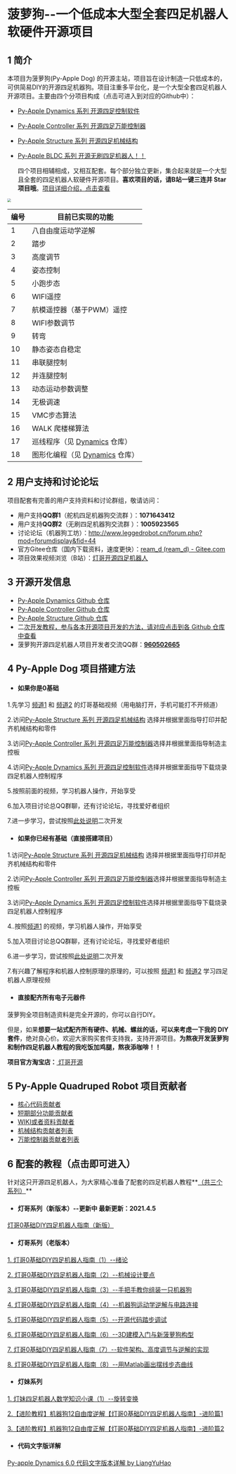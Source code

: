 # **菠萝狗**--一个低成本大型全套四足机器人软硬件开源项目

## 1 简介

  本项目为菠萝狗(Py-Apple Dog) 的开源主站，项目旨在设计制造一只低成本的，可供简易DIY的开源四足机器狗。项目注重多平台化，是一个大型全套四足机器人开源项目。主要由四个分项目构成（点击可进入到对应的Github中）：

- [Py-Apple Dynamics 系列 开源四足控制软件](https://github.com/ToanTech/py-apple-dynamics)

- [Py-Apple Controller 系列 开源四足万能控制器](https://github.com/ToanTech/py-apple-controller)

- [Py-Apple Structure 系列 开源四足机械结构](https://github.com/ToanTech/py-apple-structure)

- [Py-Apple BLDC 系列 开源无刷四足机器人！！](https://github.com/ToanTech/py-apple-bldc-quadruped-robot)

  四个项目相辅相成，又相互配套。每个部分独立更新，集合起来就是一个大型且全套的四足机器人软硬件开源项目。**喜欢项目的话，请B站一键三连并 Star 项目哦**。[项目详细介绍，点击查看](http://www.leggedrobot.cn/forum.php?mod=viewthread&tid=52&extra=page%3D1)

<img src="https://github.com/ToanTech/py-apple-quadruped-robot/blob/master/pic/pic1.jpg?raw=true" style="zoom:50%;" />

| 编号 | 目前已实现的功能                                             |
| ---- | ------------------------------------------------------------ |
| 1    | 八自由度运动学逆解                                           |
| 2    | 踏步                                                         |
| 3    | 高度调节                                                     |
| 4    | 姿态控制                                                     |
| 5    | 小跑步态                                                     |
| 6    | WIFI遥控                                                     |
| 7    | 航模遥控器（基于PWM）遥控                                    |
| 8    | WIFI参数调节                                                 |
| 9    | 转弯                                                         |
| 10   | 静态姿态自稳定                                               |
| 11   | 串联腿控制                                                   |
| 12   | 并连腿控制                                                   |
| 13   | 动态运动参数调整                                             |
| 14   | 无极调速                                                     |
| 15   | VMC步态算法                                                  |
| 16   | WALK 爬楼梯算法                                              |
| 17   | 巡线程序（见 [Dynamics](https://github.com/ToanTech/py-apple-dynamics) 仓库） |
| 18   | 图形化编程（见 [Dynamics](https://github.com/ToanTech/py-apple-dynamics) 仓库） |







## 2 用户支持和讨论论坛

  项目配套有完善的用户支持资料和讨论群组，敬请访问：

- 用户支持**QQ群1**（舵机四足机器狗交流群 ）：**1071643412**
- 用户支持**QQ群2**（无刷四足机器狗交流群 ）：**1005923565**
- 讨论论坛（机器狗工坊）：http://www.leggedrobot.cn/forum.php?mod=forumdisplay&fid=44
- 官方Gitee仓库（国内下载资料，速度更快）：[ream_d (ream_d) - Gitee.com](https://gitee.com/ream_d)
- 项目效果视频浏览（B站）：[灯哥开源四足机器人](https://space.bilibili.com/493192058/?share_source=copy_link&share_medium=iphone&bbid=4416d8abc8a2b4ce8ee4b65c247edea8&ts=1587442435)

## 3 开源开发信息

- [Py-Apple Dynamics Github 仓库](https://github.com/ToanTech/py-apple-dynamics)
- [Py-Apple Controller Github 仓库](https://github.com/ToanTech/py-apple-controller)
- [Py-Apple Structure Github 仓库](https://github.com/ToanTech/py-apple-structure)
- 二<u>次开发教程，参与各本开源项目开发的方法，请对应点击到各 Github 仓库中查看</u>
- 菠萝狗开源四足机器人项目开发者交流QQ群：<u>**960502665**</u>

## 4 Py-Apple Dog 项目搭建方法

- #### 如果你是0基础

1.先学习 [频道1](https://space.bilibili.com/493192058/channel/detail?cid=135700) 和 [频道2](https://www.bilibili.com/video/BV1b5411L7ks) 的灯哥基础视频（用电脑打开，手机可能打不开频道）

2.访问[Py-Apple Structure 系列 开源四足机械结构](https://github.com/ToanTech/py-apple-structure) 选择并根据里面指导打印并配齐机械结构和零件

3.访问[Py-Apple Controller 系列 开源四足万能控制器](https://github.com/ToanTech/py-apple-controller)选择并根据里面指导制造主控板

4.访问[Py-Apple Dynamics 系列 开源四足控制软件](https://github.com/ToanTech/py-apple-dynamics)选择并根据里面指导下载烧录四足机器人控制程序

5.按照前面的视频，学习机器人操作，开始享受

6.加入项目讨论总QQ群聊，还有讨论论坛，寻找爱好者组织

7.进一步学习，尝试按照[此处说明](http://www.leggedrobot.cn/forum.php?mod=viewthread&tid=48&extra=page%3D1)二次开发

- #### 如果你已经有基础（直接搭建项目）

1.访问[Py-Apple Structure 系列 开源四足机械结构](https://github.com/ToanTech/py-apple-structure) 选择并根据里面指导打印并配齐机械结构和零件

2.访问[Py-Apple Controller 系列 开源四足万能控制器](https://github.com/ToanTech/py-apple-controller)选择并根据里面指导制造主控板

3.访问[Py-Apple Dynamics 系列 开源四足控制软件](https://github.com/ToanTech/py-apple-dynamics)选择并根据里面指导下载烧录四足机器人控制程序

4..按照[频道1](https://www.bilibili.com/video/BV1b5411L7ks/) 的视频，学习机器人操作，开始享受

5.加入项目讨论总QQ群聊，还有讨论论坛，寻找爱好者组织

6.进一步学习，尝试按照[此处说明](http://www.leggedrobot.cn/forum.php?mod=viewthread&tid=48&extra=page%3D1)二次开发

7.有兴趣了解程序和机器人控制原理的原理的，可以按照 [频道1](https://space.bilibili.com/493192058/channel/detail?cid=135700) 和 [频道2](https://space.bilibili.com/493192058/channel/detail?cid=135699) 学习四足机器人原理视频

- #### 直接配齐所有电子元器件

菠萝狗全项目制造资料是完全开源的，你可以自行DIY。

但是，如果**想要一站式配齐所有硬件、机械、螺丝的话，可以来考虑一下我的 DIY 套件**，绝对良心价。欢迎大家购买套件支持我，支持开源项目。**为熬夜开发菠萝狗和制作四足机器人教程的我吃饭加鸡腿，熬夜添咖啡！！**

**项目官方淘宝店：**[ 灯哥开源](https://shop564514875.taobao.com/)

## 5 Py-Apple Quadruped Robot 项目贡献者

- [核心代码贡献者](https://github.com/ToanTech/py-apple-dynamics/blob/master/contributors_m.md)
- [短期部分功能贡献者](https://github.com/ToanTech/py-apple-dynamics/blob/master/contributors_s.md)
- [WIKI或者资料贡献者](https://github.com/ToanTech/py-apple-dynamics/blob/master/contributors_w.md)
- [机械结构贡献者列表](https://github.com/ToanTech/py-apple-structure/blob/master/contributors_m.md)
- [万能控制器贡献者列表](https://github.com/ToanTech/py-apple-controller/blob/master/contributors_m.md)

## 6 配套的教程（点击即可进入）

  针对这只开源四足机器人，为大家精心准备了配套的四足机器人教程**<u>（共三个系列）</u>**

- #### 灯哥系列（新版本）--更新中 最新更新：2021.4.5
[灯哥0基础DIY四足机器人指南（新版） ](https://www.bilibili.com/video/BV1b5411L7ks/)
- #### 灯哥系列（老版本）

[1. 灯哥0基础DIY四足机器人指南（1）--绪论 ](https://www.bilibili.com/video/BV1YE411A7VA/)

[2.  灯哥0基础DIY四足机器人指南（2）--机械设计要点](https://www.bilibili.com/video/BV1HV411f7nT/)

[3. 灯哥0基础DIY四足机器人指南（3）--手把手教你组装一只机器狗](https://www.bilibili.com/video/BV1Sk4y1d7RH/)

[4. 灯哥0基础DIY四足机器人指南（4）--机器狗运动学逆解与电路连接 ](https://www.bilibili.com/video/BV13T4y1G7qy/)

[5. 灯哥0基础DIY四足机器人指南（5）--开源代码踏步调试](https://www.bilibili.com/video/BV1Ak4y1R7cD/)

[6. 灯哥0基础DIY四足机器人指南（6）--3D建模入门与新菠萝狗构型](https://www.bilibili.com/video/BV1Jf4y1S7U9)

[7. 灯哥0基础DIY四足机器人指南（7）--软件架构、高度调节与逆解的实现 ](https://www.bilibili.com/video/BV1Qe411s7kp/)

[8. 灯哥0基础DIY四足机器人指南（8）--用Matlab画出摆线步态曲线](https://www.bilibili.com/video/BV1KQ4y1K7aV/)

- #### 灯妹系列

[1. 灯妹四足机器人数学知识小课（1）--旋转变换](https://www.bilibili.com/video/BV1Hp4y1D7zn/)

[2.【进阶教程】机器狗12自由度逆解【灯哥0基础DIY四足机器人指南】-进阶篇1](https://www.bilibili.com/video/BV1jX4y1g7u6/)

[3.【进阶教程】机器狗12自由度正解【灯哥0基础DIY四足机器人指南】-进阶篇2](https://www.bilibili.com/video/BV1Gv41177gd/)

- #### 代码文字版详解

[Py-apple Dynamics 6.0 代码文字版本详解 by LiangYuHao](https://blog.csdn.net/weixin_41659552?spm=1001.2014.3001.5343)